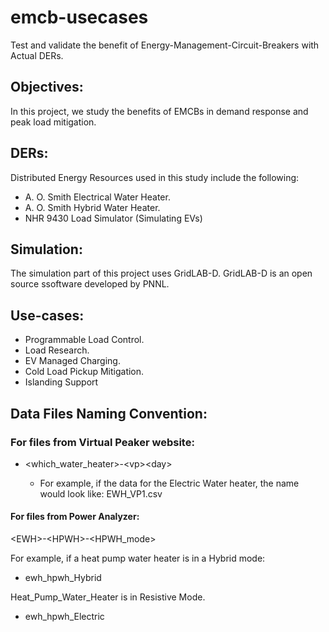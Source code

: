 # emcb-usecases

Test and validate the benefit of Energy-Management-Circuit-Breakers with Actual DERs.

## Objectives:
In this project, we study the benefits of EMCBs in demand response and peak load mitigation.

## DERs:

Distributed Energy Resources used in this study include the following:

* A. O. Smith Electrical Water Heater.
* A. O. Smith Hybrid Water Heater.
* NHR 9430 Load Simulator (Simulating EVs)

## Simulation:

The simulation part of this project uses GridLAB-D. GridLAB-D is an open source ssoftware developed by PNNL.

## Use-cases:

* Programmable Load Control.
* Load Research.
* EV Managed Charging.
* Cold Load Pickup Mitigation.
* Islanding Support

## Data Files Naming Convention:

### For files from Virtual Peaker website:

* \<which_water_heater\>-\<vp\>\<day\>
    
    * For example, if the data for the Electric Water heater, the name would look like: EWH_VP1.csv

#### For files from Power Analyzer:

\<EWH\>-\<HPWH\>-\<HPWH_mode\>

For example, if a heat pump water heater is in a Hybrid mode:

* ewh_hpwh_Hybrid

Heat_Pump_Water_Heater is in Resistive Mode.

* ewh_hpwh_Electric
